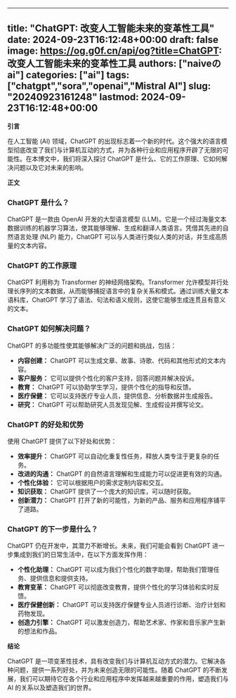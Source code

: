 
---
title: "ChatGPT: 改变人工智能未来的变革性工具"
date: 2024-09-23T16:12:48+00:00
draft: false
image: https://og.g0f.cn/api/og?title=ChatGPT: 改变人工智能未来的变革性工具
authors: ["naiveのai"]
categories: ["ai"]
tags: ["chatgpt","sora","openai","Mistral AI"]
slug: "20240923161248"
lastmod: 2024-09-23T16:12:48+00:00
---
**引言**

在人工智能 (AI) 领域，ChatGPT 的出现标志着一个新的时代。这个强大的语言模型彻底改变了我们与计算机互动的方式，并为各种行业和应用程序开辟了无限的可能性。在本博文中，我们将深入探讨 ChatGPT 是什么、它的工作原理、它如何解决问题以及它对未来的影响。

**正文**

### ChatGPT 是什么？

ChatGPT 是一款由 OpenAI 开发的大型语言模型 (LLM)。它是一个经过海量文本数据训练的机器学习算法，使其能够理解、生成和翻译人类语言。凭借其先进的自然语言处理 (NLP) 能力，ChatGPT 可以与人类进行类似人类的对话，并生成高质量的文本内容。

### ChatGPT 的工作原理

ChatGPT 利用称为 Transformer 的神经网络架构。Transformer 允许模型并行处理长序列的文本数据，从而能够捕捉语言中的复杂关系和模式。通过训练大量文本语料库，ChatGPT 学习了语法、句法和语义规则，这使它能够生成连贯且有意义的文本。

### ChatGPT 如何解决问题？

ChatGPT 的多功能性使其能够解决广泛的问题和挑战，包括：

- **内容创建：** ChatGPT 可以生成文章、故事、诗歌、代码和其他形式的文本内容。
- **客户服务：** 它可以提供个性化的客户支持，回答问题并解决投诉。
- **教育：** ChatGPT 可以协助学生学习，提供个性化的指导和反馈。
- **医疗保健：** 它可以支持医疗专业人员，提供信息、分析数据并生成报告。
- **研究：** ChatGPT 可以帮助研究人员发现见解、生成假设并撰写论文。

### ChatGPT 的好处和优势

使用 ChatGPT 提供了以下好处和优势：

- **效率提升：** ChatGPT 可以自动化重复性任务，释放人类专注于更复杂的任务。
- **改进的沟通：** ChatGPT 的自然语言理解和生成能力可以促进更有效的沟通。
- **个性化体验：** 它可以根据用户的需求定制内容和交互。
- **知识获取：** ChatGPT 提供了一个庞大的知识库，可以随时获取。
- **创新潜力：** ChatGPT 打开了新的可能性，为新的产品、服务和应用程序铺平了道路。

### ChatGPT 的下一步是什么？

ChatGPT 仍在开发中，其潜力不断增长。未来，我们可能会看到 ChatGPT 进一步集成到我们的日常生活中，在以下方面发挥作用：

- **个性化助理：** ChatGPT 可以成为我们个性化的数字助理，帮助我们管理任务、提供信息和提供支持。
- **教育变革：** ChatGPT 可以彻底改变教育，提供个性化的学习体验和实时反馈。
- **医疗保健创新：** ChatGPT 可以支持医疗保健专业人员进行诊断、治疗计划和药物发现。
- **创造力引擎：** ChatGPT 可以激发创造力，帮助艺术家、作家和音乐家产生新的想法和作品。

**结论**

ChatGPT 是一项变革性技术，具有改变我们与计算机互动方式的潜力。它解决各种问题，提供一系列好处，并为未来创造无限的可能性。随着 ChatGPT 的不断发展，我们可以期待它在各个行业和应用程序中发挥越来越重要的作用，塑造我们与 AI 的关系以及塑造我们的世界。